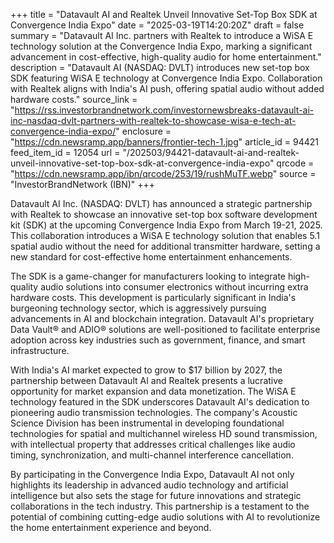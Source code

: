 +++
title = "Datavault AI and Realtek Unveil Innovative Set-Top Box SDK at Convergence India Expo"
date = "2025-03-19T14:20:20Z"
draft = false
summary = "Datavault AI Inc. partners with Realtek to introduce a WiSA E technology solution at the Convergence India Expo, marking a significant advancement in cost-effective, high-quality audio for home entertainment."
description = "Datavault AI (NASDAQ: DVLT) introduces new set-top box SDK featuring WiSA E technology at Convergence India Expo. Collaboration with Realtek aligns with India's AI push, offering spatial audio without added hardware costs."
source_link = "https://rss.investorbrandnetwork.com/investornewsbreaks-datavault-ai-inc-nasdaq-dvlt-partners-with-realtek-to-showcase-wisa-e-tech-at-convergence-india-expo/"
enclosure = "https://cdn.newsramp.app/banners/frontier-tech-1.jpg"
article_id = 94421
feed_item_id = 12054
url = "/202503/94421-datavault-ai-and-realtek-unveil-innovative-set-top-box-sdk-at-convergence-india-expo"
qrcode = "https://cdn.newsramp.app/ibn/qrcode/253/19/rushMuTF.webp"
source = "InvestorBrandNetwork (IBN)"
+++

<p>Datavault AI Inc. (NASDAQ: DVLT) has announced a strategic partnership with Realtek to showcase an innovative set-top box software development kit (SDK) at the upcoming Convergence India Expo from March 19-21, 2025. This collaboration introduces a WiSA E technology solution that enables 5.1 spatial audio without the need for additional transmitter hardware, setting a new standard for cost-effective home entertainment enhancements.</p><p>The SDK is a game-changer for manufacturers looking to integrate high-quality audio solutions into consumer electronics without incurring extra hardware costs. This development is particularly significant in India's burgeoning technology sector, which is aggressively pursuing advancements in AI and blockchain integration. Datavault AI's proprietary Data Vault® and ADIO® solutions are well-positioned to facilitate enterprise adoption across key industries such as government, finance, and smart infrastructure.</p><p>With India's AI market expected to grow to $17 billion by 2027, the partnership between Datavault AI and Realtek presents a lucrative opportunity for market expansion and data monetization. The WiSA E technology featured in the SDK underscores Datavault AI's dedication to pioneering audio transmission technologies. The company's Acoustic Science Division has been instrumental in developing foundational technologies for spatial and multichannel wireless HD sound transmission, with intellectual property that addresses critical challenges like audio timing, synchronization, and multi-channel interference cancellation.</p><p>By participating in the Convergence India Expo, Datavault AI not only highlights its leadership in advanced audio technology and artificial intelligence but also sets the stage for future innovations and strategic collaborations in the tech industry. This partnership is a testament to the potential of combining cutting-edge audio solutions with AI to revolutionize the home entertainment experience and beyond.</p>